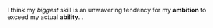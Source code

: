 I think my *biggest* skill is an unwavering tendency for my **ambition** to exceed my actual **ability**...
